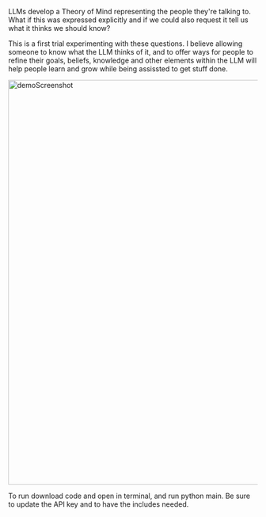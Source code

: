 LLMs develop a Theory of Mind representing the people they're talking to. What if this was expressed explicitly and if we could also request it tell us what it thinks we should know?

This is a first trial experimenting with these questions. I believe allowing someone to know what the LLM thinks of it, and to offer ways for people to refine their goals, beliefs, knowledge and other elements within the LLM will help people learn and grow while being assissted to get stuff done. 

<img width="818" alt="demoScreenshot" src="https://github.com/bilalghalib/IRIS-Theory-Of-Mind-LLMs/assets/3254792/e514aeff-4548-40cb-a30f-def07c5f79be">

To run download code and open in terminal, and run python main. Be sure to update the API key and to have the includes needed.
